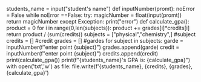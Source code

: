 students_name = input("student's name")
def inputNumber(promt):
   noError = False
   while noError ==False:
     try:
       magicNumber = float(input(promt))
       return magicNumber
     except Exception:
        print("error")
def calculate_gpa():
   product = 0
   for i in range(0,len(subjects)):
       product += grades[i]*credits[i]
   return product / (sum(credits))
subjects = ["physical","chemistry",] #subject
credits = [] #credit
grades = []  #gardes
for subject in subjects:
 garde = inputNumber(f"enter point {subject}")
 grades.append(garde)
 credit = inputNumber(f"enter point {subject}")
 credits.append(credit)
print(calculate_gpa())
print(f"{students_name}'s GPA is: {calculate_gpa}")
with open('txt','w') as file:
      file.write(f'{students_name}, {credits}, {grades}, {calculate_gpa}')
